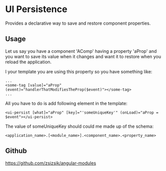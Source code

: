 # UI Persistence

Provides a declarative way to save and restore component properties.

## Usage

Let us say you have a component 'AComp' having a property 'aProp' and you want to save its value when it changes
and want it to restore when you reload the application.



I your template you are using this property so you have something like:

```
...
<some-tag [value]="aProp" (event)="handlerThatModifiesTheProp($event)"></some-tag>
...
```

All you have to do is add following element in the template:
```
<ui-persist [what]="aProp" [key]="'someUniqueKey'" (onLoad)="aProp = $event"></ui-persist>
```    


The value of someUniqueKey should could me made up of the schema:
```
<application_name>.[<module_name>].<component_name>.<property_name>
```

## Github

https://github.com/zsizsik/angular-modules